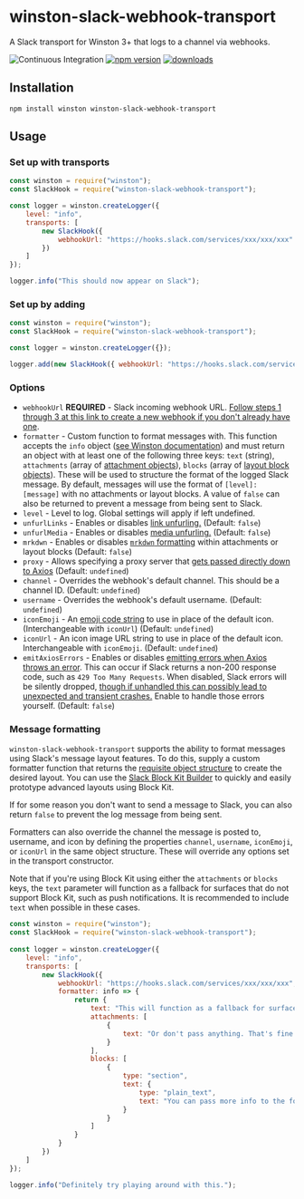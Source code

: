 # winston-slack-webhook-transport

A Slack transport for Winston 3+ that logs to a channel via webhooks.

![Continuous Integration](https://github.com/TheAppleFreak/winston-slack-webhook-transport/actions/workflows/tests.yml/badge.svg) [![npm version](https://badge.fury.io/js/winston-slack-webhook-transport.svg)](https://www.npmjs.com/package/winston-slack-webhook-transport) [![downloads](https://img.shields.io/npm/dw/winston-slack-webhook-transport)]((https://www.npmjs.com/package/winston-slack-webhook-transport))

## Installation

```
npm install winston winston-slack-webhook-transport
```

## Usage

### Set up with transports

```javascript
const winston = require("winston");
const SlackHook = require("winston-slack-webhook-transport");

const logger = winston.createLogger({
    level: "info",
    transports: [
        new SlackHook({
            webhookUrl: "https://hooks.slack.com/services/xxx/xxx/xxx"
        })
    ]
});

logger.info("This should now appear on Slack");
```

### Set up by adding

```javascript
const winston = require("winston");
const SlackHook = require("winston-slack-webhook-transport");

const logger = winston.createLogger({});

logger.add(new SlackHook({ webhookUrl: "https://hooks.slack.com/services/xxx/xxx/xxx" }));
```

### Options

* `webhookUrl` **REQUIRED** - Slack incoming webhook URL. [Follow steps 1 through 3 at this link to create a new webhook if you don't already have one](https://api.slack.com/messaging/webhooks).
* `formatter` - Custom function to format messages with. This function accepts the `info` object ([see Winston documentation](https://github.com/winstonjs/winston/blob/master/README.md#streams-objectmode-and-info-objects)) and must return an object with at least one of the following three keys: `text` (string), `attachments` (array of [attachment objects](https://api.slack.com/messaging/composing/layouts#attachments)), `blocks` (array of [layout block objects](https://api.slack.com/messaging/composing/layouts#adding-blocks)). These will be used to structure the format of the logged Slack message. By default, messages will use the format of `[level]: [message]` with no attachments or layout blocks. A value of `false` can also be returned to prevent a message from being sent to Slack.
* `level` - Level to log. Global settings will apply if left undefined.
* `unfurlLinks` - Enables or disables [link unfurling.](https://api.slack.com/reference/messaging/link-unfurling#no_unfurling_please) (Default: `false`)
* `unfurlMedia` - Enables or disables [media unfurling.](https://api.slack.com/reference/messaging/link-unfurling#no_unfurling_please) (Default: `false`)
* `mrkdwn` - Enables or disables [`mrkdwn` formatting](https://api.slack.com/reference/surfaces/formatting#basics) within attachments or layout blocks (Default: `false`)
* `proxy` - Allows specifying a proxy server that [gets passed directly down to Axios](https://github.com/axios/axios#request-config) (Default: `undefined`)
* `channel` - Overrides the webhook's default channel. This should be a channel ID. (Default: `undefined`)
* `username` - Overrides the webhook's default username. (Default: `undefined`)
* `iconEmoji` - An [emoji code string](https://www.webpagefx.com/tools/emoji-cheat-sheet/) to use in place of the default icon. (Interchangeable with `iconUrl`) (Default: `undefined`)
* `iconUrl` - An icon image URL string to use in place of the default icon. Interchangeable with `iconEmoji`. (Default: `undefined`)
* `emitAxiosErrors` - Enables or disables [emitting errors when Axios throws an error](https://github.com/winstonjs/winston#awaiting-logs-to-be-written-in-winston). This can occur if Slack returns a non-200 response code, such as `429 Too Many Requests`. When disabled, Slack errors will be silently dropped, [though if unhandled this can possibly lead to unexpected and transient crashes.](https://github.com/TheAppleFreak/winston-slack-webhook-transport/issues/24) Enable to handle those errors yourself. (Default: `false`)

### Message formatting

`winston-slack-webhook-transport` supports the ability to format messages using Slack's message layout features. To do this, supply a custom formatter function that returns the [requisite object structure](https://api.slack.com/messaging/composing/layouts) to create the desired layout. You can use the [Slack Block Kit Builder](https://app.slack.com/block-kit-builder/) to quickly and easily prototype advanced layouts using Block Kit.

If for some reason you don't want to send a message to Slack, you can also return `false` to prevent the log message from being sent.

Formatters can also override the channel the message is posted to, username, and icon by defining the properties `channel`, `username`, `iconEmoji`, or `iconUrl` in the same object structure. These will override any options set in the transport constructor. 

Note that if you're using Block Kit using either the `attachments` or `blocks` keys, the `text` parameter will function as a fallback for surfaces that do not support Block Kit, such as push notifications. It is recommended to include `text` when possible in these cases.

```javascript
const winston = require("winston");
const SlackHook = require("winston-slack-webhook-transport");
 
const logger = winston.createLogger({
    level: "info",
    transports: [
        new SlackHook({
            webhookUrl: "https://hooks.slack.com/services/xxx/xxx/xxx",
            formatter: info => {
                return {
                    text: "This will function as a fallback for surfaces that don't support Block Kit, like IRC clients or mobile push notifications.",
                    attachments: [
                        {
                            text: "Or don't pass anything. That's fine too"
                        }
                    ],
                    blocks: [
                        {
                            type: "section",
                            text: {
                                type: "plain_text",
                                text: "You can pass more info to the formatter by supplying additional parameters in the logger call"
                            }
                        }
                    ]
                }
            }
        })
    ]
});

logger.info("Definitely try playing around with this.");
```